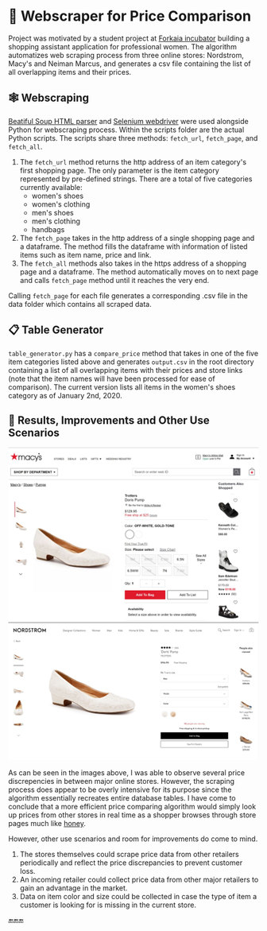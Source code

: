 # 👚 Webscraper for Price Comparison

Project was motivated by a student project at [Forkaia incubator](https://www.forkaia.com/) building a shopping assistant application for professional women. The algorithm automatizes web scraping process from three online stores: Nordstrom, Macy's and Neiman Marcus, and generates a csv file containing the list of all overlapping items and their prices.

## 🕸️ Webscraping

[Beatiful Soup HTML parser](https://www.crummy.com/software/BeautifulSoup/bs4/doc/) and [Selenium webdriver](https://selenium.dev/) were used alongside Python for webscraping process. Within the scripts folder are the actual Python scripts. The scripts share three methods: `fetch_url`, `fetch_page`, and `fetch_all`.

1. The `fetch_url` method returns the http address of an item category's first shopping page. The only parameter is the item category represented by pre-defined strings. There are a total of five categories currently available:
    * women's shoes
    * women's clothing
    * men's shoes
    * men's clothing
    * handbags
2. The `fetch_page` takes in the http address of a single shopping page and a dataframe. The method fills the dataframe with information of listed items such as item name, price and link.
3. The `fetch_all` methods also takes in the https address of a shopping page and a dataframe. The method automatically moves on to next page and calls `fetch_page` method until it reaches the very end.

Calling `fetch_page` for each file generates a corresponding .csv file in the data folder which contains all scraped data.

## 📋 Table Generator

`table_generator.py` has a `compare_price` method that takes in one of the five item categories listed above and generates `output.csv` in the root directory containing a list of all overlapping items with their prices and store links (note that the item names will have been processed for ease of comparison). The current version lists all items in the women's shoes category as of January 2nd, 2020.

## 👠 Results, Improvements and Other Use Scenarios

![macys](Capture.JPG)
![nordstrom](Capture2.JPG)

As can be seen in the images above, I was able to observe several price discrepencies in between major online stores. However, the scraping process does appear to be overly intensive for its purpose since the algorithm essentially recreates entire database tables. I have come to conclude that a more efficient price comparing algorithm would simply look up prices from other stores in real time as a shopper browses through store pages much like [honey](https://www.joinhoney.com/).

However, other use scenarios and room for improvements do come to mind.
1. The stores themselves could scrape price data from other retailers periodically and reflect the price discrepancies to prevent customer loss.
2. An incoming retailer could collect price data from other major retailers to gain an advantage in the market.
3. Data on item color and size could be collected in case the type of item a customer is looking for is missing in the current store.

🔚🔚🔚
